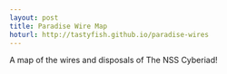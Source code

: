 ```yaml
---
layout: post
title: Paradise Wire Map
hoturl: http://tastyfish.github.io/paradise-wires
---
```

A map of the wires and disposals of The NSS Cyberiad!
